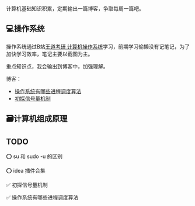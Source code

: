 计算机基础知识积累，定期输出一篇博客，争取每周一篇吧。

## 💻操作系统

操作系统通过B站[王道考研 计算机操作系统](https://www.bilibili.com/video/BV1YE411D7nH)学习，前期学习偷懒没有记笔记，为了加快学习效率，笔记主要以截图为主。

重点知识点，我会输出到博客中，加强理解。

博客：

- [操作系统有哪些进程调度算法](./操作系统/博客/操作系统有哪些进程调度算法.md)
- [初探信号量机制](./操作系统/博客/信号量.md)

## 🗃️计算机组成原理

## TODO
⭕ su 和 sudo -u 的区别

⭕ idea 插件合集

✅ 初探信号量机制

✅ ︎操作系统有哪些进程调度算法


